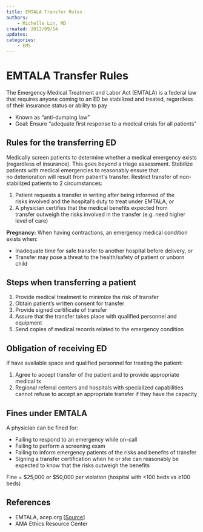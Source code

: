 ```yaml
---
title: EMTALA Transfer Rules
authors:
    - Michelle Lin, MD
created: 2012/09/14
updates:
categories:
    - EMS
---
```


# EMTALA Transfer Rules

The Emergency Medical Treatment and Labor Act (EMTALA) is a federal law that requires anyone coming to an ED be stabilized and treated, regardless of their insurance status or ability to pay

- Known as “anti-dumping law”
- Goal: Ensure “adequate first response to a medical crisis for all patients”

## Rules for the transferring ED

Medically screen patients to determine whether a medical emergency exists (regardless of insurance). This goes beyond a triage assessment.
Stabilize patients with medical emergencies to reasonably ensure that no deterioration will result from patient's transfer.
Restrict transfer of non-stabilized patients to 2 circumstances:

1. Patient requests a transfer in writing after being informed of the risks involved and the hospital’s duty to treat under EMTALA, or
2. A physician certifies that the medical benefits expected from transfer outweigh the risks involved in the transfer (e.g. need higher level of care)

**Pregnancy:** When having contractions, an emergency medical condition exists when:

- Inadequate time for safe transfer to another hospital before delivery, or
- Transfer may pose a threat to the health/safety of patient or unborn child

## Steps when transferring a patient

1. Provide medical treatment to minimize the risk of transfer
2. Obtain patient’s written consent for transfer
3. Provide signed certificate of transfer
4. Assure that the transfer takes place with qualified personnel and equipment
5. Send copies of medical records related to the emergency condition

## Obligation of receiving ED

If have available space and qualified personnel for treating the patient:

1. Agree to accept transfer of the patient and to provide appropriate medical tx
2. Regional referral centers and hospitals with specialized capabilities cannot refuse to accept an appropriate transfer if they have the capacity

## Fines under EMTALA

A physician can be fined for:

- Failing to respond to an emergency while on-call
- Failing to perform a screening exam
- Failing to inform emergency patients of the risks and benefits of transfer
- Signing a transfer certification when he or she can reasonably be expected to know that the risks outweigh the benefits

Fine = $25,000 or $50,000 per violation (hospital with &lt;100 beds vs &ge;100 beds)

## References

- EMTALA, acep.org [[Source](http://www.acep.org/content.aspx?id=25936)]
- AMA Ethics Resource Center
